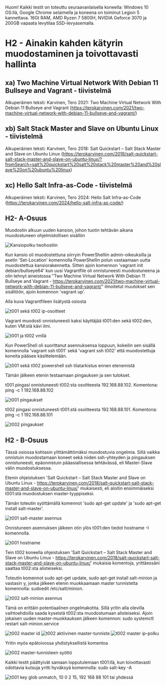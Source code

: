 Huom! Kaikki testit on toteuttu seuraavanlaisella koneella: Windows 10 OS:llä, Google Chrome selaimella ja koneena on toiminut Legion 5 kannettava. 16Gt RAM, AMD Ryzen 7 5800H, NVIDIA Geforce 3070 ja 200GB vapaata levytilaa SSD-levyasemalla.

# H2 - Ainakin kahden kätyrin muodostaminen ja toivottavasti hallinta

## xa) Two Machine Virtual Network With Debian 11 Bullseye and Vagrant - tiivistelmä
Alkuperäinen teksti: Karvinen, Tero 2021: Two Machine Virtual Network With Debian 11 Bullseye and Vagrant (https://terokarvinen.com/2021/two-machine-virtual-network-with-debian-11-bullseye-and-vagrant/)

## xb) Salt Stack Master and Slave on Ubuntu Linux - tiivistelmä
Alkuperäinen teksti: Karvinen, Tero 2018: Salt Quickstart – Salt Stack Master and Slave on Ubuntu Linux (https://terokarvinen.com/2018/salt-quickstart-salt-stack-master-and-slave-on-ubuntu-linux/?fromSearch=salt%20quickstart%20salt%20stack%20master%20and%20slave%20on%20ubuntu%20linux)

## xc) Hello Salt Infra-as-Code - tiivistelmä
Alkuperäinen teksti: Karvinen, Tero 2024: Hello Salt Infra-as-Code (https://terokarvinen.com/2024/hello-salt-infra-as-code/)


## H2- A-Osuus
Muodostin alkuun uuden kansion, johon tuotin tehtävän aikana muodostuneen ohjelmistollisen sisällön

![Kansiopolku twohostiin](https://github.com/Andtonyk/h1---Debian/assets/149326156/712cec7f-f3e8-4e1d-8320-ebb3d6556f34)

Kun kansio oli muodostettuna siirryin PowerShelliin admin-oikeuksilla ja asetin 'Set-Location' komennolla PowerShellin polun vastaamaan uutta muodostettua kansiorakennetta. 
Sitten ajoin komennon 'vagrant init debian/bullseye64' kun uusi Vagrantfile oli onnistuneesti muodostuneena ja olin tehnyt aineistossa "Two Machine Virtual Network With Debian 11 Bullseye and Vagrant - https://terokarvinen.com/2021/two-machine-virtual-network-with-debian-11-bullseye-and-vagrant/" ilmoitetut muutokset sen sisältöön,  ajoin komennon 'vagrant up'.

Alla kuva Vagrantfileen lisätystä osiosta

![t001 sekä t002 ip-osoitteet](https://github.com/Andtonyk/h1---Debian/assets/149326156/f7ce1634-28a4-413a-887c-b5652b9bc359)

Vagrant muodosti onnistuneesti kaksi käyttäjää t001:den sekä t002:den, kuten VM:stä kävi ilmi.

![t001 ja t002 vmllä](https://github.com/Andtonyk/h1---Debian/assets/149326156/f016d767-dfba-499d-a60c-e5b17e28c06d)

Kun PowerShell oli suorittanut asennuksensa loppuun, kokeilin sen sisällä komennolla 'vagrant ssh t001' sekä 'vagrant ssh t002' että muodostettuja koneita pääsee käsittelemään.

![t001 sekä t002 powershell ssh tilatarkistus ennen etenemistä](https://github.com/Andtonyk/h1---Debian/assets/149326156/8f8e5e02-941d-4eb2-8718-01e6ce1a238e)

Tämän jälkeen etenin testaamaan pingauksen ja sen tulokset.

t001 pingasi onnistuneesti t002:sta osoitteesta 192.168.88.102. Komentona: ping -c 1 192.168.88.102

![t001 pingaukset](https://github.com/Andtonyk/h1---Debian/assets/149326156/025ab38b-cf06-49e3-8fda-29192e65c20c)

t002 pingasi onnistuneesti t001:stä osoitteesta 192.168.88.101. Komentona: ping -c 1 192.168.88.101

![t002 pingaukset](https://github.com/Andtonyk/h1---Debian/assets/149326156/41722ec2-20d2-4e18-a17b-80145389d2c4)

## H2 - B-Osuus

Tässä osiossa kohtasin ylittämättömäksi muodostuvia ongelmia. Sillä vaikka onnistuin muodostamaan koneet sekä niiden ssh-yhteyden ja pingauksen onnistuneesti, epäonnistuin pääasiallisessa tehtävässä, eli Master-Slave välin muodostuksessa.

Etenin ohjeistuksen 'Salt Quickstart – Salt Stack Master and Slave on Ubuntu Linux - https://terokarvinen.com/2018/salt-quickstart-salt-stack-master-and-slave-on-ubuntu-linux/' mukaisesti, eli aloitin ensimmäiseksi t001:stä muodostuksen master-tyyppiseksi.

Tämän toteutin syöttämällä komennot 'sudo apt-get update' ja 'sudo apt-get install salt-master'.

![t001 salt-master asennus](https://github.com/Andtonyk/h1---Debian/assets/149326156/468bef92-08ac-437a-ac14-cdae94ccfab5)

Onnistuneen asennuksen jälkeen otin ylös t001:den tiedot hostname -I komennolla.

![t001 hostname](https://github.com/Andtonyk/h1---Debian/assets/149326156/b8113a79-543a-42bc-a26d-f386c09eb567)

Tein t002 koneella ohjeistuksen 'Salt Quickstart – Salt Stack Master and Slave on Ubuntu Linux - https://terokarvinen.com/2018/salt-quickstart-salt-stack-master-and-slave-on-ubuntu-linux/' mukaisia komentoja, yrittäessäni saattaa t002:sta alisteiseksi. 

Toteutin komennot sudo apt-get update, sudo apt-get install salt-minion ja vastasin y, jonka jälkeen etenin muokkaamaan master tunnistetta komennolla: sudoedit /etc/salt/minion.

![t002 salt-minion asennus](https://github.com/Andtonyk/h1---Debian/assets/149326156/caecc229-4f7c-4d0e-bd02-927f83850bed)

Tämä on erittäin potentiaalinen ongelmakohta. Sillä yritin alla olevilla vaihtoehdoilla saada kyseistä t002:sta muodostumaan alisteiseksi. 
Ajoin jokaisen uuden master-muokkauksen jälkeen komennon: sudo systemctl restart salt-minion.service

![t002 master id](https://github.com/Andtonyk/h1---Debian/assets/149326156/dfaf8aab-dd12-4299-a987-5102b35baca2)
![t002 aktiivinen master-tunniste](https://github.com/Andtonyk/h1---Debian/assets/149326156/1af721d4-29a3-4908-a47c-a993f8f64177)
![t002 master ip-polku](https://github.com/Andtonyk/h1---Debian/assets/149326156/ad67e84f-d93b-4335-b91d-a7bb8cec7508)

Yritin myös epätoivossa yhdistyksellistä komentoa

![t002 master-tunnisteen syöttö](https://github.com/Andtonyk/h1---Debian/assets/149326156/8737e0c6-ec4b-4251-b9a3-3546c7e6511e)

Kaikki testit päättyivät samaan lopputulemaan t001:llä, kun toivottavasti odottavia kutsuja yritti hyväksyä komennolla: sudo salt-key -A

![t001 key glob unmatch, 10 0 2 15, 192 168 88 101 tai yhdessä](https://github.com/Andtonyk/h1---Debian/assets/149326156/e134536e-b0e6-4e74-a557-cebd615c978c)
